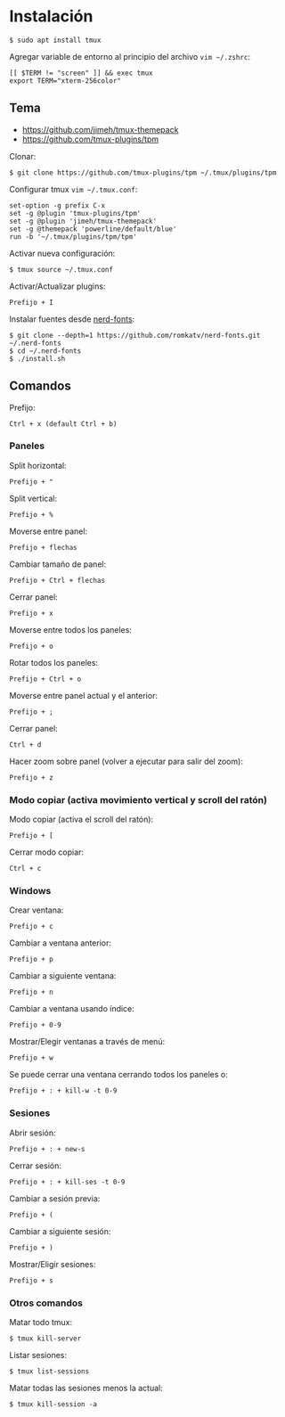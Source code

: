 # Instalación

```
$ sudo apt install tmux
```

Agregar variable de entorno al principio del archivo `vim ~/.zshrc`:
```
[[ $TERM != "screen" ]] && exec tmux
export TERM="xterm-256color"
```

## Tema

- https://github.com/jimeh/tmux-themepack
- https://github.com/tmux-plugins/tpm

Clonar:
```
$ git clone https://github.com/tmux-plugins/tpm ~/.tmux/plugins/tpm
```

Configurar tmux `vim ~/.tmux.conf`:
```
set-option -g prefix C-x
set -g @plugin 'tmux-plugins/tpm'
set -g @plugin 'jimeh/tmux-themepack'
set -g @themepack 'powerline/default/blue'
run -b '~/.tmux/plugins/tpm/tpm'
```

Activar nueva configuración:
```
$ tmux source ~/.tmux.conf
```

Activar/Actualizar plugins:
```
Prefijo + I
```

Instalar fuentes desde [nerd-fonts](https://github.com/romkatv/nerd-fonts):

```
$ git clone --depth=1 https://github.com/romkatv/nerd-fonts.git ~/.nerd-fonts
$ cd ~/.nerd-fonts
$ ./install.sh
```

## Comandos

Prefijo:
```
Ctrl + x (default Ctrl + b)
```

### Paneles

Split horizontal:
```
Prefijo + "
```

Split vertical:
```
Prefijo + %
```

Moverse entre panel:
```
Prefijo + flechas
```

Cambiar tamaño de panel:
```
Prefijo + Ctrl + flechas
```

Cerrar panel:
```
Prefijo + x
```

Moverse entre todos los paneles:
```
Prefijo + o
```

Rotar todos los paneles:
```
Prefijo + Ctrl + o
```

Moverse entre panel actual y el anterior:
```
Prefijo + ;
```

Cerrar panel:
```
Ctrl + d
```

Hacer zoom sobre panel (volver a ejecutar para salir del zoom):
```
Prefijo + z
```

### Modo copiar (activa movimiento vertical y scroll del ratón)

Modo copiar (activa el scroll del ratón):
```
Prefijo + [
```

Cerrar modo copiar:
```
Ctrl + c
```

### Windows

Crear ventana:
```
Prefijo + c
```

Cambiar a ventana anterior:
```
Prefijo + p
```

Cambiar a siguiente ventana:
```
Prefijo + n
```

Cambiar a ventana usando índice:
```
Prefijo + 0-9
```

Mostrar/Elegir ventanas a través de menú:
```
Prefijo + w
```

Se puede cerrar una ventana cerrando todos los paneles o:
```
Prefijo + : + kill-w -t 0-9
```

### Sesiones

Abrir sesión:
```
Prefijo + : + new-s
```

Cerrar sesión:
```
Prefijo + : + kill-ses -t 0-9
```

Cambiar a sesión previa:
```
Prefijo + (
```

Cambiar a siguiente sesión:
```
Prefijo + )
```

Mostrar/Eligir sesiones:
```
Prefijo + s
```

### Otros comandos

Matar todo tmux:
```
$ tmux kill-server
```

Listar sesiones:
```
$ tmux list-sessions
```

Matar todas las sesiones menos la actual:
```
$ tmux kill-session -a
```
